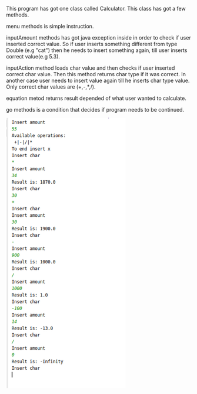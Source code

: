 This program has got one class called Calculator. 
This class has got a few methods. 

menu methods is simple instruction.

inputAmount methods has got java exception inside in order to check if user inserted correct value.
So if user inserts something different from type Double (e.g "cat") then he needs to insert something again, till 
user inserts correct value(e.g 5.3).

inputAction method loads char value and then checks if user inserted correct char value.
Then this method returns char type if it was correct. In another case user needs to insert value again
till he inserts char type value. Only correct char values are (+,-,*,/).

equation metod returns result depended of what user wanted to calculate.

go methods is a condition that decides if program needs to be continued. 

![](https://raw.githubusercontent.com/JacekKaczmarek10/Intelligent_Calculator/master/Zrzut%20ekranu%20z%202020-03-29%2016-04-08.png)


 
